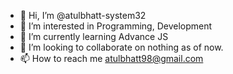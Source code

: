 - 👋 Hi, I’m @atulbhatt-system32
- 👀 I’m interested in Programming, Development
- 🌱 I’m currently learning Advance JS
- 💞️ I’m looking to collaborate on nothing as of now.
- 📫 How to reach me atulbhatt98@gmail.com

<!---
atulbhatt-system32/atulbhatt-system32 is a ✨ special ✨ repository because its `README.md` (this file) appears on your GitHub profile.
You can click the Preview link to take a look at your changes.
--->

